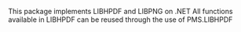 This package implements LIBHPDF and LIBPNG on .NET
All functions available in LIBHPDF can be reused through the use of PMS.LIBHPDF